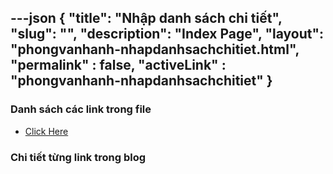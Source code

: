---json
{
    "title": "Nhập danh sách chi tiết",
    "slug": "",
    "description": "Index Page",
    "layout": "phongvanhanh-nhapdanhsachchitiet.html",
    "permalink" : false,
    "activeLink" : "phongvanhanh-nhapdanhsachchitiet"
}
---

### Danh sách các link trong file
- [Click Here](./blog-list.html)

### Chi tiết từng link trong blog